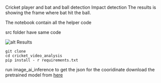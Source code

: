 Cricket player and bat and ball detection 
Impact detection 
The results is showing the frame where bat hit the ball. 

The notebook contain all the helper code 

src folder have same code

![alt Results](../results.jpg)

```
git clone 
cd cricket_video_analysis 
pip install - r requirements.txt
```
run image_ai_inference to get the json for the cooridinate 
download the pretrained model from [here](https://github-releases.githubusercontent.com/100249425/b7184a80-9350-11e9-9cc2-454f5c616394?X-Amz-Algorithm=AWS4-HMAC-SHA256&X-Amz-Credential=AKIAIWNJYAX4CSVEH53A%2F20210521%2Fus-east-1%2Fs3%2Faws4_request&X-Amz-Date=20210521T171259Z&X-Amz-Expires=300&X-Amz-Signature=f127386f42455d0e09cedfbbb14ec1c0676b7789f11e26f51f71a160206ec811&X-Amz-SignedHeaders=host&actor_id=28961913&key_id=0&repo_id=100249425&response-content-disposition=attachment%3B%20filename%3Dresnet50_coco_best_v2.1.0.h5&response-content-type=application%2Foctet-stream)


